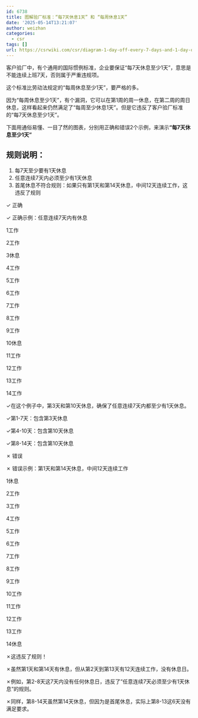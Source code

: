 ```yaml
---
id: 6738
title: 图解验厂标准：“每7天休息1天” 和 “每周休息1天”
date: '2025-05-14T13:21:07'
author: weizhan
categories:
  - csr
tags: []
url: https://csrwiki.com/csr/diagram-1-day-off-every-7-days-and-1-day-off-per-week
---
```


客户验厂中，有个通用的国际惯例标准，企业要保证“每7天休息至少1天”，意思是不能连续上班7天，否则属于严重违规项。

这个标准比劳动法规定的“每周休息至少1天”，要严格的多。

因为“每周休息至少1天”，有个漏洞，它可以在第1周的周一休息，在第二周的周日休息，这样看起来仍然满足了“每周至少休息1天”。但是它违反了客户验厂标准的“每7天休息至少1天”。

下面用通俗易懂、一目了然的图表，分别用正确和错误2个示例，来演&#x793A;**“每7天休息至少1天”**

## 规则说明：

1. 每7天至少要有1天休息
2. 任意连续7天内必须至少有1天休息
3. 首尾休息不符合规则：如果只有第1天和第14天休息，中间12天连续工作，这违反了规则

✓ 正确

✓ 正确示例：任意连续7天内有休息

1工作

2工作

3休息

4工作

5工作

6工作

7工作

8工作

9工作

10休息

11工作

12工作

13工作

14工作

✓在这个例子中，第3天和第10天休息，确保了任意连续7天内都至少有1天休息。

✓第1-7天：包含第3天休息

✓第4-10天：包含第10天休息

✓第8-14天：包含第10天休息

✗ 错误

✗ 错误示例：第1天和第14天休息，中间12天连续工作

1休息

2工作

3工作

4工作

5工作

6工作

7工作

8工作

9工作

10工作

11工作

12工作

13工作

14休息

✗这违反了规则！

✗虽然第1天和第14天有休息，但从第2天到第13天有12天连续工作，没有休息日。

✗例如，第2-8天这7天内没有任何休息日，违反了”任意连续7天必须至少有1天休息”的规则。

✗同样，第8-14天虽然第14天休息，但因为是首尾休息，实际上第8-13这6天没有满足要求。
